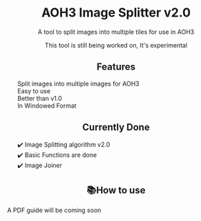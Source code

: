 <h1 style="text-align: center;">AOH3 Image Splitter v2.0</h1>

<p style="text-align: center;">A tool to split images into multiple tiles for use in AOH3</p>
<p style="text-align: center;">This tool is still being worked on, It's experimental</p>



<div>
    <h2 style="text-align: center;">Features</h2>
    <ul>
        Split images into multiple images for AOH3<br>
        Easy to use<br>
        Better than v1.0<br>
        In Windowed Format
    </ul>
</div>

<div>
    <h2 style="text-align: center;">Currently Done</h2>
    <ul>
        ✔️ Image Splitting algorithm v2.0<br>
        ✔️ Basic Functions are done<br>
        ✔️ Image Joiner
    </ul>
</div>

<div>  
    <h2 style="text-align: center;">📚How to use</h2>
    A PDF guide will be coming soon
</div>
